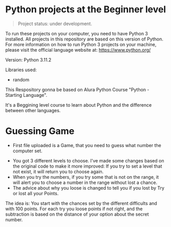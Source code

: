 # Python projects at the Beginner level

> Project status: under development.

To run these projects on your computer, you need to have Python 3 installed.
All projects in this repository are based on this version of Python. 
For more information on how to run Python 3 projects on your machine, 
please visit the official language website at: https://www.python.org/

Version: Python 3.11.2

Libraries used:
* random

This Respository gonna be based on Alura Python Course "Python - Starting Language".

It's a Beggining level course to learn about Python and the difference between other languages.

# Guessing Game

- First file uploaded is a Game, that you need to guess what number the computer set.

* You got 3 different levels to choose. I've made some changes based on the original code to make it more improved: If you try to set a level that not exist, it will return you to choose again.
 * When you try the numbers, if you try some that is not on the range, it will alert you to choose a number in the range without lost a chance.
 * The advice about why you loose is changed to tell you if you lost by Try or lost all your Points.

 The idea is: You start with the chances set by the different difficults and with 100 points. For each try you loose points if not right, and the subtraction is based on the distance of your option about the secret number.

